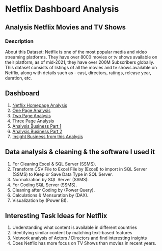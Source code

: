 # Netflix Dashboard Analysis 
## Analysis Netflix Movies and TV Shows 
### Description 
About this Dataset: Netflix is one of the most popular media and video streaming platforms. They have over 8000 movies or tv shows available on their platform, as of mid-2021, they have over 200M Subscribers globally. This dataset consists of listings of all the movies and tv shows available on Netflix, along with details such as - cast, directors, ratings, release year, duration, etc.
## Dashboard
1. <a href="https://github.com/MohamedNasr55/Netflix_Dashboard/blob/main/Dashboard Images/Homepage Analysis.png"> Netflix Homepage Analysis <a>
2. <a href="https://github.com/MohamedNasr55/Netflix_Dashboard/blob/main/Dashboard Images/One Page Analysis.png"> One Page Analysis <a>
3. <a href="https://github.com/MohamedNasr55/Netflix_Dashboard/blob/main/Dashboard Images/Two Page Analysis.png"> Two Page Analysis <a>
4. <a href="https://github.com/MohamedNasr55/Netflix_Dashboard/blob/main/Dashboard Images/Three Page Analysis.png"> Three Page Analysis <a>
5. <a href="https://github.com/MohamedNasr55/Netflix_Dashboard/blob/main/Dashboard Images/Analysis Business Part 1.png"> Analysis Business Part 1 <a>
6. <a href="https://github.com/MohamedNasr55/Netflix_Dashboard/blob/main/Dashboard Images/Analysis Business Part 2.png"> Analysis Business Part 2 <a>
7. <a href="https://github.com/MohamedNasr55/Netflix_Dashboard/blob/main/Dashboard Images/Important Point.png"> Insight Business from this Analysis <a>





 ## Data analysis & cleaning & the software I used it
  1.	For Cleaning Excel & SQL Server (SSMS).
  2.	Transform CSV File to Excel File by (Excel) to import in SQL Server (SSMS) to Keep or Save Data Type in SQL Server.
  3.	Normalization by SQL Server (SSMS).
  4.	For Coding SQL Server (SSMS).
  5.	Cleaning after Coding by (Power Query).
  6.	Calculations & Mensuration by (DAX).
  7.	Visualization by (Power BI).

## Interesting Task Ideas for Netflix 
1.	Understanding what content is available in different countries
2.	Identifying similar content by matching text-based features
3.	Network analysis of Actors / Directors and find interesting insights
4.	Does Netflix has more focus on TV Shows than movies in recent years.


